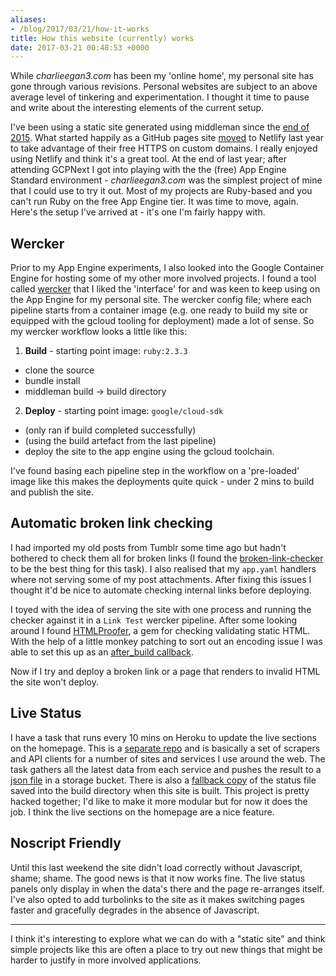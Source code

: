 ```yaml
---
aliases:
- /blog/2017/03/21/how-it-works
title: How this website (currently) works
date: 2017-03-21 00:48:53 +0000
---
```


While _charlieegan3.com_ has been my 'online home', my personal site has gone through various revisions. Personal websites are subject to an above average level of tinkering and experimentation. I thought it time to pause and write about the interesting elements of the current setup.

I've been using a static site generated using middleman since the [end of 2015](https://github.com/charlieegan3/personal-website/commit/5687489e86540f48d6760d7f1de6060a04b7abc6). What started happily as a GitHub pages site [moved](https://github.com/charlieegan3/personal-website/commit/5a09e57763d8b16b5f6a4efe4630736e8718606c) to Netlify last year to take advantage of their free HTTPS on custom domains. I really enjoyed using Netlify and think it's a great tool. At the end of last year; after attending GCPNext I got into playing with the the (free) App Engine Standard environment - _charlieegan3.com_ was the simplest project of mine that I could use to try it out. Most of my projects are Ruby-based and you can't run Ruby on the free App Engine tier. It was time to move, again. Here's the setup I've arrived at - it's one I'm fairly happy with.

## Wercker

Prior to my App Engine experiments, I also looked into the Google Container Engine for hosting some of my other more involved projects. I found a tool called [wercker](https://www.wercker.com) that I liked the 'interface' for and was keen to keep using on the App Engine for my personal site. The wercker config file; where each pipeline starts from a container image (e.g. one ready to build my site or equipped with the gcloud tooling for deployment) made a lot of sense. So my wercker workflow looks a little like this:

1. **Build** - starting point image: `ruby:2.3.3`
  * clone the source
  * bundle install
  * middleman build -> build directory

2. **Deploy** - starting point image: `google/cloud-sdk`
  * (only ran if build completed successfully)
  * (using the build artefact from the last pipeline)
  * deploy the site to the app engine using the gcloud toolchain.

I've found basing each pipeline step in the workflow on a 'pre-loaded' image like this makes the deployments quite quick - under 2 mins to build and publish the site.

## Automatic broken link checking

I had imported my old posts from Tumblr some time ago but hadn't bothered to check them all for broken links (I found the [broken-link-checker](https://www.npmjs.com/package/broken-link-checker) to be the best thing for this task). I also realised that my `app.yaml` handlers where not serving some of my post attachments. After fixing this issues I thought it'd be nice to automate checking internal links before deploying.

I toyed with the idea of serving the site with one process and running the checker against it in a `Link Test` wercker pipeline. After some looking around I found [HTMLProofer](https://github.com/gjtorikian/html-proofer), a gem for checking validating static HTML. With the help of a little monkey patching to sort out an encoding issue I was able to set this up as an [after_build callback](https://github.com/charlieegan3/personal-website/commit/0e7eac36c74d41baf89f6ac50d02ac930bc5aaea#diff-2620489c404159b5404f13f82e470fbdR109).

Now if I try and deploy a broken link or a page that renders to invalid HTML the site won't deploy.

## Live Status

I have a task that runs every 10 mins on Heroku to update the live sections on the homepage. This is a [separate repo](https://github.com/charlieegan3/json-charlieegan3) and is basically a set of scrapers and API clients for a number of sites and services I use around the web. The task gathers all the latest data from each service and pushes the result to a [json file](https://github.com/charlieegan3/json-charlieegan3) in a storage bucket. There is also a [fallback copy](https://charlieegan3.com/status.json) of the status file saved into the build directory when this site is built. This project is pretty hacked together; I'd like to make it more modular but for now it does the job. I think the live sections on the homepage are a nice feature.

## Noscript Friendly

Until this last weekend the site didn't load correctly without Javascript, shame; shame. The good news is that it now works fine. The live status panels only display in when the data's there and the page re-arranges itself. I've also opted to add turbolinks to the site as it makes switching pages faster and gracefully degrades in the absence of Javascript.

***

I think it's interesting to explore what we can do with a "static site" and think simple projects like this are often a place to try out new things that might be harder to justify in more involved applications.